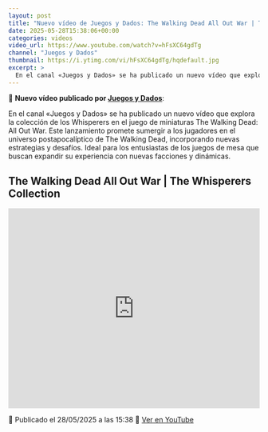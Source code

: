 ```yaml
---
layout: post
title: "Nuevo vídeo de Juegos y Dados: The Walking Dead All Out War | The Whisperers Collection"
date: 2025-05-28T15:38:06+00:00
categories: videos
video_url: https://www.youtube.com/watch?v=hFsXC64gdTg
channel: "Juegos y Dados"
thumbnail: https://i.ytimg.com/vi/hFsXC64gdTg/hqdefault.jpg
excerpt: >
  En el canal «Juegos y Dados» se ha publicado un nuevo vídeo que explora la colección de los Whisperers en el juego de miniaturas The Walking Dead: All Out War. Este lanzamiento promete sumergir a los jugadores en el universo postapocalíptico de The Walking Dead, incorporando nuevas estrategias y desafíos. Ideal para los entusiastas de los juegos de mesa que buscan expandir su experiencia con nuevas facciones y dinámicas.
---
```


🎥 **Nuevo vídeo publicado por [Juegos y Dados](https://www.youtube.com/channel/UCKYcuuzvrqrPobA1poIhOBw)**:

En el canal «Juegos y Dados» se ha publicado un nuevo vídeo que explora la colección de los Whisperers en el juego de miniaturas The Walking Dead: All Out War. Este lanzamiento promete sumergir a los jugadores en el universo postapocalíptico de The Walking Dead, incorporando nuevas estrategias y desafíos. Ideal para los entusiastas de los juegos de mesa que buscan expandir su experiencia con nuevas facciones y dinámicas.

## The Walking Dead All Out War | The Whisperers Collection

<iframe width="100%" height="400" src="https://www.youtube.com/embed/hFsXC64gdTg" frameborder="0" allowfullscreen></iframe>

📅 Publicado el 28/05/2025 a las 15:38
🔗 [Ver en YouTube](https://www.youtube.com/watch?v=hFsXC64gdTg)
